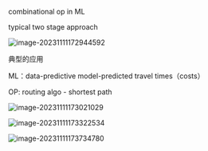 combinational op in ML

typical two stage approach

![image-20231111172944592](C:\Users\cimum\AppData\Roaming\Typora\typora-user-images\image-20231111172944592.png)

典型的应用

ML：data-predictive model-predicted travel times（costs）

OP: routing algo - shortest path

![image-20231111173021029](C:\Users\cimum\AppData\Roaming\Typora\typora-user-images\image-20231111173021029.png)

![image-20231111173322534](C:\Users\cimum\AppData\Roaming\Typora\typora-user-images\image-20231111173322534.png)

![image-20231111173734780](C:\Users\cimum\AppData\Roaming\Typora\typora-user-images\image-20231111173734780.png)



